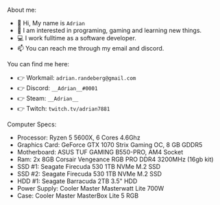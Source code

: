 About me:

- 👋 Hi, My name is `Adrian`
- 👀 I am interested in programing, gaming and learning new things.
- 💻 I work fulltime as a software developer.
- 📫 You can reach me through my email and discord.


You can find me here:

- 👉 Workmail: `adrian.randeberg@gmail.com`
- 👉 Discord: `__Adrian__#0001`
- 👉 Steam: `__Adrian__`
- 👉 Twitch: `twitch.tv/adrian7881`


Computer Specs:

- Processor: Ryzen 5 5600X, 6 Cores 4.6Ghz
- Graphics Card: GeForce GTX 1070 Strix Gaming OC, 8 GB GDDR5
- Motherboard: ASUS TUF GAMING B550-PRO, AM4 Socket
- Ram: 2x 8GB Corsair Vengeance RGB PRO DDR4 3200MHz (16gb kit)
- SSD #1: Seagate Firecuda 530 1TB NVMe M.2 SSD
- SSD #2: Seagate Firecuda 530 1TB NVMe M.2 SSD
- HDD #1: Seagate Barracuda 2TB 3.5" HDD
- Power Supply: Cooler Master Masterwatt Lite 700W
- Case: Cooler Master MasterBox Lite 5 RGB


<!---
adrian7881/adrian7881 is a ✨ special ✨ repository because its `README.md` (this file) appears on your GitHub profile.
You can click the Preview link to take a look at your changes.
--->
